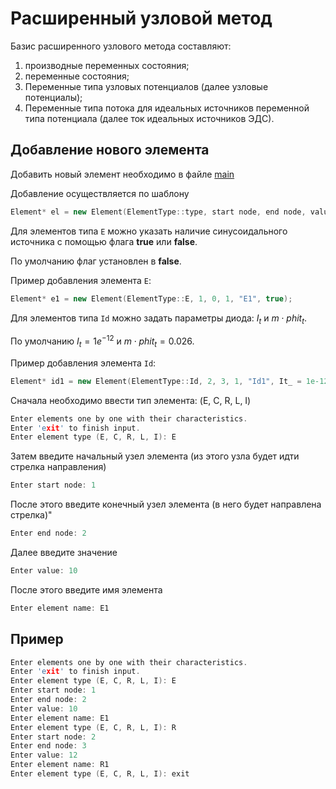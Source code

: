 # Расширенный узловой метод

Базис расширенного узлового метода составляют:

1. производные переменных состояния;
2. переменные состояния;
3. Переменные типа узловых потенциалов (далее узловые потенциалы);
4. Переменные типа потока для идеальных источников переменной типа потенциала (далее ток идеальных источников ЭДС).

## Добавление нового элемента

Добавить новый элемент необходимо в файле [main](https://github.com/sadevans/mimapr/blob/main/main.cpp)


Добавление осуществляется по шаблону
```cpp
Element* el = new Element(ElementType::type, start node, end node, value, "name");
```

Для элементов типа `E` можно указать наличие синусоидального источника с помощью флага **true** или **false**. 

По умолчанию флаг установлен в **false**.

Пример добавления элемента `E`:
```cpp
Element* e1 = new Element(ElementType::E, 1, 0, 1, "E1", true);
```

Для элементов типа `Id` можно задать параметры диода: $I_t$ и $m \cdot phit_t$. 

По умолчанию $I_t = 1e^{-12}$ и $m \cdot phit_t = 0.026$.

Пример добавления элемента `Id`:
```cpp
Element* id1 = new Element(ElementType::Id, 2, 3, 1, "Id1", It_ = 1e-12, m_phit_ = 0.026);
```


Сначала необходимо ввести тип элемента: (E, C, R, L, I)
```cpp
Enter elements one by one with their characteristics.
Enter 'exit' to finish input.
Enter element type (E, C, R, L, I): E
```

Затем введите начальный узел элемента (из этого узла будет идти стрелка направления)
```cpp
Enter start node: 1
```

После этого введите конечный узел элемента (в него будет направлена стрелка)"
```cpp
Enter end node: 2
```

Далее введите значение
```cpp
Enter value: 10
```

После этого введите имя элемента
```cpp
Enter element name: E1
```

## Пример
```cpp
Enter elements one by one with their characteristics.
Enter 'exit' to finish input.
Enter element type (E, C, R, L, I): E
Enter start node: 1
Enter end node: 2
Enter value: 10
Enter element name: E1
Enter element type (E, C, R, L, I): R
Enter start node: 2
Enter end node: 3
Enter value: 12
Enter element name: R1
Enter element type (E, C, R, L, I): exit
```
